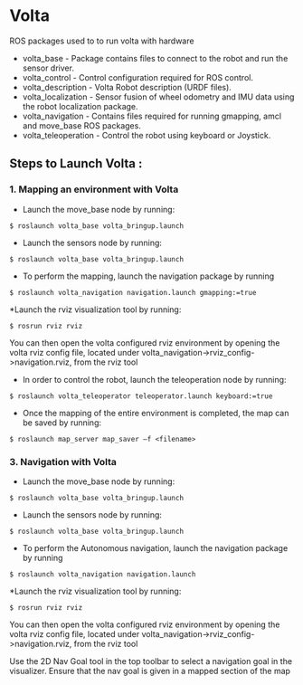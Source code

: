 # Volta
ROS packages used to to run volta with hardware

* volta_base - Package contains files to connect to the robot and run the sensor driver.
* volta_control - Control configuration required for ROS control.
* volta_description - Volta Robot description (URDF files).
* volta_localization - Sensor fusion of wheel odometry and IMU data using the robot localization package.
* volta_navigation - Contains files required for running gmapping, amcl and move_base ROS packages.
* volta_teleoperation - Control the robot using keyboard or Joystick.

## Steps to Launch Volta :

### 1. Mapping an environment with Volta
* Launch the move_base node by running:   
```
$ roslaunch volta_base volta_bringup.launch   
```
* Launch the sensors node by running:    
```
$ roslaunch volta_base volta_bringup.launch   
```
* To perform the mapping, launch the navigation package by running   
```
$ roslaunch volta_navigation navigation.launch gmapping:=true  
```
*Launch the rviz visualization tool by running:   
```
$ rosrun rviz rviz  
```
You can then open the volta configured rviz environment by opening the volta rviz config file, located under volta_navigation->rviz_config->navigation.rviz, from the rviz tool 
 
* In order to control the robot, launch the teleoperation node by running:     
```
$ roslaunch volta_teleoperator teleoperator.launch keyboard:=true 
```
    
* Once the mapping of the entire environment is completed, the map can be saved by running:     
```
$ roslaunch map_server map_saver –f <filename>
```
   
### 3. Navigation with Volta
* Launch the move_base node by running:   
```
$ roslaunch volta_base volta_bringup.launch   
```
* Launch the sensors node by running:    
```
$ roslaunch volta_base volta_bringup.launch   
```
* To perform the Autonomous navigation, launch the navigation package by running   
```
$ roslaunch volta_navigation navigation.launch  
```
*Launch the rviz visualization tool by running:   
```
$ rosrun rviz rviz  
```
You can then open the volta configured rviz environment by opening the volta rviz config file, located under volta_navigation->rviz_config->navigation.rviz, from the rviz tool 
 
Use the 2D Nav Goal tool in the top toolbar to select a navigation goal in the visualizer. Ensure that the nav goal is given in a mapped section of the map 
